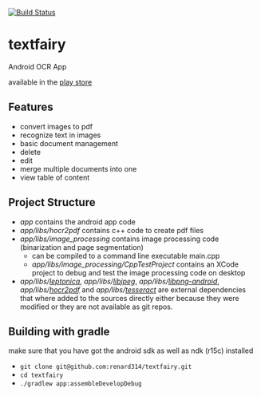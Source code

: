[![Build Status](https://travis-ci.org/renard314/textfairy.svg?branch=master)](https://travis-ci.org/renard314/textfairy)

textfairy
=========

Android OCR App

available in the [play store][1]


Features
--------
* convert images to pdf
* recognize text in images
* basic document management
 * delete
 * edit
 * merge multiple documents into one
 * view table of content

Project Structure
-----------------
* *app* contains the android app code
* *app/libs/hocr2pdf* contains c++ code to create pdf files
* *app/libs/image_processing* contains image processing code (binarization and page segmentation)
  * can be compiled to a command line executable main.cpp 
  * *app/libs/image_processing/CppTestProject* contains an XCode project to debug and test the image processing code on desktop
* *app/libs/[leptonica][6]*, *app/libs/[libjpeg][3]*, *app/libs/[libpng-android][4]*, *app/libs/[hocr2pdf][2]* and *app/libs/[tesseract][5]* are external dependencies that where added to the sources directly either because they were modified or they are not available as git repos.

Building with gradle
--------------------------------------
make sure that you have got the android sdk as well as ndk (r15c) installed

* `git clone git@github.com:renard314/textfairy.git`
* `cd textfairy`
* `./gradlew app:assembleDevelopDebug`

[1]: https://play.google.com/store/apps/details?id=com.renard.ocr
[2]: http://www.exactcode.com/site/open_source/exactimage/hocr2pdf/
[3]: http://libjpeg.sourceforge.net/
[4]: https://github.com/julienr/libpng-android
[5]: https://github.com/tesseract-ocr/tesseract
[6]: https://github.com/DanBloomberg/leptonica

